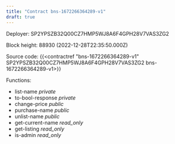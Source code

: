 ```yaml
---
title: "Contract bns-1672266364289-v1"
draft: true
---
```

Deployer: SP2YPSZB32Q00CZ7HMP5WJ8A6F4GPH28V7VAS3ZG2


 



Block height: 88930 (2022-12-28T22:35:50.000Z)

Source code: {{<contractref "bns-1672266364289-v1" SP2YPSZB32Q00CZ7HMP5WJ8A6F4GPH28V7VAS3ZG2 bns-1672266364289-v1>}}

Functions:

* list-name _private_
* to-bool-response _private_
* change-price _public_
* purchase-name _public_
* unlist-name _public_
* get-current-name _read_only_
* get-listing _read_only_
* is-admin _read_only_
